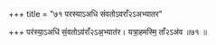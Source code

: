 +++
title = "७१ परस्याऽअधि संवतोऽवराँ२ऽअभ्यातर"

+++
पर॑स्या॒ऽअधि॑ सं॒वतोऽव॑राँ२ऽअ॒भ्यात॑र। यत्रा॒हमस्मि॒ ताँ२ऽअ॑व ॥७१ ॥